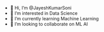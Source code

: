 - 👋 Hi, I’m @JayeshKumarSoni
- 👀 I’m interested in Data Science
- 🌱 I’m currently learning Machine Learning
- 💞️ I’m looking to collaborate on ML AI

